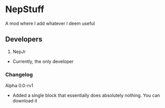 # NepStuff
A mod where I add whatever I deem useful

## Developers
1. NepJr
  - Currently, the only developer

### Changelog
Alpha 0.0-rv1
  - Added a single block that essentially does absolutely nothing. You can download it
